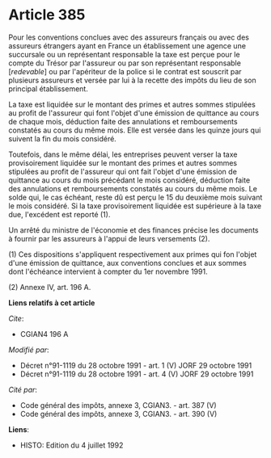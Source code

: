 # Article 385

Pour les conventions conclues avec des assureurs français ou avec des assureurs étrangers ayant en France un établissement
une agence une succursale ou un représentant responsable la taxe est perçue pour le compte du Trésor par l'assureur ou par
son représentant responsable [*redevable*] ou par l'apériteur de la police si le contrat est souscrit par plusieurs assureurs
et versée par lui à la recette des impôts du lieu de son principal établissement.

La taxe est liquidée sur le montant des primes et autres sommes stipulées au profit de l'assureur qui font l'objet d'une
émission de quittance au cours de chaque mois, déduction faite des annulations et remboursements constatés au cours du même
mois. Elle est versée dans les quinze jours qui suivent la fin du mois considéré.

Toutefois, dans le même délai, les entreprises peuvent verser la taxe provisoirement liquidée sur le montant des primes et
autres sommes stipulées au profit de l'assureur qui ont fait l'objet d'une émission de quittance au cours du mois précédant
le mois considéré, déduction faite des annulations et remboursements constatés au cours du même mois. Le solde qui, le cas
échéant, reste dû est perçu le 15 du deuxième mois suivant le mois considéré. Si la taxe provisoirement liquidée est
supérieure à la taxe due, l'excédent est reporté (1).

Un arrêté du ministre de l'économie et des finances précise les documents à fournir par les assureurs à l'appui de leurs
versements (2).

(1) Ces dispositions s'appliquent respectivement aux primes qui fon l'objet d'une émission de quittance, aux conventions
conclues et aux sommes dont l'échéance intervient à compter du 1er novembre 1991.

(2) Annexe IV, art. 196 A.

**Liens relatifs à cet article**

_Cite_:

  - CGIAN4 196 A

_Modifié par_:

  - Décret n°91-1119 du 28 octobre 1991 - art. 1 (V) JORF 29 octobre 1991
  - Décret n°91-1119 du 28 octobre 1991 - art. 4 (V) JORF 29 octobre 1991

_Cité par_:

  - Code général des impôts, annexe 3, CGIAN3. - art. 387 (V)
  - Code général des impôts, annexe 3, CGIAN3. - art. 390 (V)

**Liens**:

  - HISTO: Edition du 4 juillet 1992
